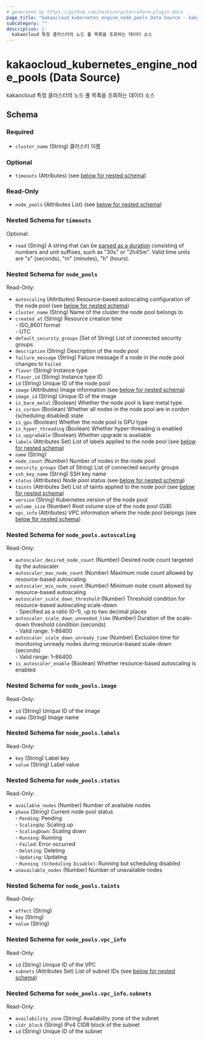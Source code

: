 ```yaml
---
# generated by https://github.com/hashicorp/terraform-plugin-docs
page_title: "kakaocloud_kubernetes_engine_node_pools Data Source - kakaocloud"
subcategory: ""
description: |-
  kakaocloud 특정 클러스터의 노드 풀 목록을 조회하는 데이터 소스
---
```


# kakaocloud_kubernetes_engine_node_pools (Data Source)

kakaocloud 특정 클러스터의 노드 풀 목록을 조회하는 데이터 소스



<!-- schema generated by tfplugindocs -->
## Schema

### Required

- `cluster_name` (String) 클러스터 이름

### Optional

- `timeouts` (Attributes) (see [below for nested schema](#nestedatt--timeouts))

### Read-Only

- `node_pools` (Attributes List) (see [below for nested schema](#nestedatt--node_pools))

<a id="nestedatt--timeouts"></a>
### Nested Schema for `timeouts`

Optional:

- `read` (String) A string that can be [parsed as a duration](https://pkg.go.dev/time#ParseDuration) consisting of numbers and unit suffixes, such as "30s" or "2h45m". Valid time units are "s" (seconds), "m" (minutes), "h" (hours).


<a id="nestedatt--node_pools"></a>
### Nested Schema for `node_pools`

Read-Only:

- `autoscaling` (Attributes) Resource-based autoscaling configuration of the node pool (see [below for nested schema](#nestedatt--node_pools--autoscaling))
- `cluster_name` (String) Name of the cluster the node pool belongs to
- `created_at` (String) Resource creation time <br/> - ISO_8601 format  <br/> - UTC
- `default_security_groups` (Set of String) List of connected security groups
- `description` (String) Description of the node pool
- `failure_message` (String) Failure message if a node in the node pool changes to `Failed`
- `flavor` (String) Instance type
- `flavor_id` (String) Instance type ID
- `id` (String) Unique ID of the node pool
- `image` (Attributes) Image information (see [below for nested schema](#nestedatt--node_pools--image))
- `image_id` (String) Unique ID of the image
- `is_bare_metal` (Boolean) Whether the node pool is bare metal type
- `is_cordon` (Boolean) Whether all nodes in the node pool are in cordon (scheduling disabled) state
- `is_gpu` (Boolean) Whether the node pool is GPU type
- `is_hyper_threading` (Boolean) Whether hyper-threading is enabled
- `is_upgradable` (Boolean) Whether upgrade is available
- `labels` (Attributes Set) List of labels applied to the node pool (see [below for nested schema](#nestedatt--node_pools--labels))
- `name` (String)
- `node_count` (Number) Number of nodes in the node pool
- `security_groups` (Set of String) List of connected security groups
- `ssh_key_name` (String) SSH key name
- `status` (Attributes) Node pool status (see [below for nested schema](#nestedatt--node_pools--status))
- `taints` (Attributes Set) List of taints applied to the node pool (see [below for nested schema](#nestedatt--node_pools--taints))
- `version` (String) Kubernetes version of the node pool
- `volume_size` (Number) Root volume size of the node pool (GiB)
- `vpc_info` (Attributes) VPC information where the node pool belongs (see [below for nested schema](#nestedatt--node_pools--vpc_info))

<a id="nestedatt--node_pools--autoscaling"></a>
### Nested Schema for `node_pools.autoscaling`

Read-Only:

- `autoscaler_desired_node_count` (Number) Desired node count targeted by the autoscaler
- `autoscaler_max_node_count` (Number) Maximum node count allowed by resource-based autoscaling
- `autoscaler_min_node_count` (Number) Minimum node count allowed by resource-based autoscaling
- `autoscaler_scale_down_threshold` (Number) Threshold condition for resource-based autoscaling scale-down <br/> - Specified as a ratio (0–1), up to two decimal places
- `autoscaler_scale_down_unneeded_time` (Number) Duration of the scale-down threshold condition (seconds) <br/> - Valid range: 1–86400
- `autoscaler_scale_down_unready_time` (Number) Exclusion time for monitoring unready nodes during resource-based scale-down (seconds) <br/> - Valid range: 1–86400
- `is_autoscaler_enable` (Boolean) Whether resource-based autoscaling is enabled


<a id="nestedatt--node_pools--image"></a>
### Nested Schema for `node_pools.image`

Read-Only:

- `id` (String) Unique ID of the image
- `name` (String) Image name


<a id="nestedatt--node_pools--labels"></a>
### Nested Schema for `node_pools.labels`

Read-Only:

- `key` (String) Label key
- `value` (String) Label value


<a id="nestedatt--node_pools--status"></a>
### Nested Schema for `node_pools.status`

Read-Only:

- `available_nodes` (Number) Number of available nodes
- `phase` (String) Current node pool status <br/>- `Pending`: Pending <br/>- `ScalingUp`: Scaling up <br/>- `ScalingDown`: Scaling down <br/>- `Running`: Running <br/>- `Failed`: Error occurred <br/>- `Deleting`: Deleting  <br/>- `Updating`: Updating <br/>- `Running (Scheduling Disable)`: Running but scheduling disabled
- `unavailable_nodes` (Number) Number of unavailable nodes


<a id="nestedatt--node_pools--taints"></a>
### Nested Schema for `node_pools.taints`

Read-Only:

- `effect` (String)
- `key` (String)
- `value` (String)


<a id="nestedatt--node_pools--vpc_info"></a>
### Nested Schema for `node_pools.vpc_info`

Read-Only:

- `id` (String) Unique ID of the VPC
- `subnets` (Attributes Set) List of subnet IDs (see [below for nested schema](#nestedatt--node_pools--vpc_info--subnets))

<a id="nestedatt--node_pools--vpc_info--subnets"></a>
### Nested Schema for `node_pools.vpc_info.subnets`

Read-Only:

- `availability_zone` (String) Availability zone of the subnet
- `cidr_block` (String) IPv4 CIDR block of the subnet
- `id` (String) Unique ID of the subnet

